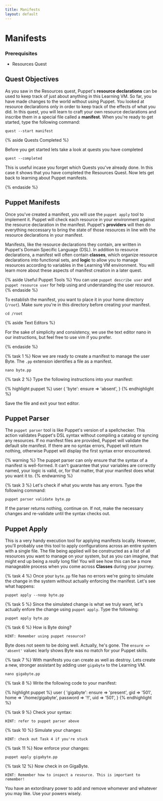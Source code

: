 ```yaml
---
title: Manifests
layout: default
---
```


# Manifests

### Prerequisites

- Resources Quest

## Quest Objectives

As you saw in the Resources quest, Puppet's **resource declarations** can be used to keep track of just about anything in this Learning VM. So far, you have made changes to the world without using Puppet. You looked at resource declarations only in order to keep track of the effects of what you did. In this quest, you will learn to craft your own resource declarations and inscribe them in a special file called a **manifest**. When you're ready to get started, type the following command:

    quest --start manifest

{% aside Quests Completed %}

Before you get started lets take a look at quests you have completed

	quest --completed

This is useful incase you forget which Quests you've already done. In this case it shows that you have completed the Resources Quest. Now lets get back to learning about Puppet manifests.

{% endaside %}

## Puppet Manifests

Once you've created a manifest, you will use the `puppet apply` tool to implement it. Puppet will check each resource in your environment against the resource declaration in the manifest. Puppet's **providers** will then do everything neccessary to bring the state of those resources in line with the resource declarations in your manifest.

Manifests, like the resource declarations they contain, are written in Puppet's Domain Specific Language (DSL). In addition to resource declarations, a manifest will often contain **classes**, which organize resource declarations into functional sets, and **logic** to allow you to manage resources according to variables in the Learning VM environment. You will learn more about these aspects of manifest creation in a later quest.

{% aside Useful Puppet Tools %}
You can use `puppet describe user` and `puppet resource user` for help using and understanding the user resource.
{% endaside %}

To establish the manifest, you want to place it in your home directory (`/root`). Make sure you're in this directory before creating your manifest.

	cd /root

{% aside Text Editors %}

For the sake of simplicity and consistency, we use the text editor nano in our instructions, but feel free to use vim if you prefer.

{% endaside %}

{% task 1 %}
Now we are ready to create a manifest to manage the user Byte. The `.pp` extension identifies a file as a manifest.

	nano byte.pp

{% task 2 %}
Type the following instructions into your manifest:

{% highlight puppet %}
user { 'byte':
	ensure => 'absent',
}
{% endhighlight %}

Save the file and exit your text editor.

## Puppet Parser

The `puppet parser` tool is like Puppet's version of a spellchecker. This action validates Puppet's DSL syntax without compiling a catalog or syncing any resources. If no manifest files are provided, Puppet will validate the default site manifest. If there are no syntax errors, Puppet will return nothing, otherwise Puppet will display the first syntax error encountered. 

{% warning %}
The puppet parser can only ensure that the syntax of a manifest is well-formed. It can't guarantee that your variables are correctly named, your logic is valid, or, for that matter, that your manifest does what you want it to.
{% endwarning %}

{% task 3 %}
Let's check if what you wrote has any errors. Type the following command:

	puppet parser validate byte.pp

If the parser returns nothing, continue on. If not, make the necessary changes and re-validate until the syntax checks out.

## Puppet Apply

This is a very handy execution tool for applying manifests locally. However, you'll probably use this tool to apply configurations across an entire system with a single file. The file being applied will be constructed as a list of all resources you want to manage on your system, but as you can imagine, that might end up being a _really_ long file! You will see how this can be a more manageable process when you come across **Classes** during your journey.

{% task 4 %}
Once your `byte.pp` file has no errors we're going to simulate the change in the system without actually enforcing the manifest. Let's see what happens:

	puppet apply --noop byte.pp

{% task 5 %}
Since the simulated change is what we truly want, let's actually enfore the change using `puppet apply`. Type the following:

	puppet apply byte.pp

{% task 6 %}
How is Byte doing?

	HINT: Remember using puppet resource?
		
Byte does not seem to be doing well. Actually, he's gone. The `ensure => 'absent'` valuec learly shows Byte was no match for your Puppet skills.

{% task 7 %}
With manifests you can create as well as destroy. Lets create a new, stronger assistant by adding user `gigabyte` to the Learning VM.

	nano gigabyte.pp

{% task 8 %}
Write the following code to your manifest:

{% highlight puppet %}
user { 'gigabyte':
	ensure => 'present',
	gid => '501',
	home => '/home/gigabyte',
	password => '!!',
	uid => '501',
}
{% endhighlight %}

{% task 9 %}
Check your syntax:

	HINT: refer to puppet parser above
	
{% task 10 %}
Simulate your changes:

	HINT: check out Task 4 if you're stuck
	
{% task 11 %}
Now enforce your changes:

	puppet apply gigabyte.pp
	
{% task 12 %}
Now check in on GigaByte. 

	HINT: Remember how to inspect a resource. This is important to remember!	

You have an extordinary power to add and remove whomever and whatever you may like. Use your powers wisely.
